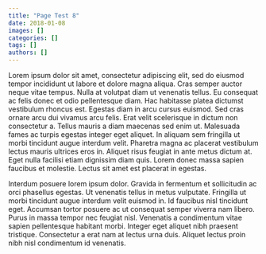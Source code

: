 ```yaml
---
title: "Page Test 8"
date: 2018-01-08
images: []
categories: []
tags: []
authors: []
---
```

Lorem ipsum dolor sit amet, consectetur adipiscing elit, sed do eiusmod tempor incididunt ut labore et dolore magna aliqua. Cras semper auctor neque vitae tempus. Nulla at volutpat diam ut venenatis tellus. Eu consequat ac felis donec et odio pellentesque diam. Hac habitasse platea dictumst vestibulum rhoncus est. Egestas diam in arcu cursus euismod. Sed cras ornare arcu dui vivamus arcu felis. Erat velit scelerisque in dictum non consectetur a. Tellus mauris a diam maecenas sed enim ut. Malesuada fames ac turpis egestas integer eget aliquet. In aliquam sem fringilla ut morbi tincidunt augue interdum velit. Pharetra magna ac placerat vestibulum lectus mauris ultrices eros in. Aliquet risus feugiat in ante metus dictum at. Eget nulla facilisi etiam dignissim diam quis. Lorem donec massa sapien faucibus et molestie. Lectus sit amet est placerat in egestas.

Interdum posuere lorem ipsum dolor. Gravida in fermentum et sollicitudin ac orci phasellus egestas. Ut venenatis tellus in metus vulputate. Fringilla ut morbi tincidunt augue interdum velit euismod in. Id faucibus nisl tincidunt eget. Accumsan tortor posuere ac ut consequat semper viverra nam libero. Purus in massa tempor nec feugiat nisl. Venenatis a condimentum vitae sapien pellentesque habitant morbi. Integer eget aliquet nibh praesent tristique. Consectetur a erat nam at lectus urna duis. Aliquet lectus proin nibh nisl condimentum id venenatis.